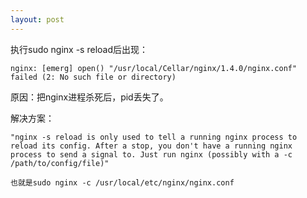 ```yaml
---
layout: post
---
```


执行sudo nginx -s reload后出现：    
    
    nginx: [emerg] open() "/usr/local/Cellar/nginx/1.4.0/nginx.conf" failed (2: No such file or directory)

原因：把nginx进程杀死后，pid丢失了。

解决方案：

    "nginx -s reload is only used to tell a running nginx process to reload its config. After a stop, you don't have a running nginx process to send a signal to. Just run nginx (possibly with a -c /path/to/config/file)"

    也就是sudo nginx -c /usr/local/etc/nginx/nginx.conf
